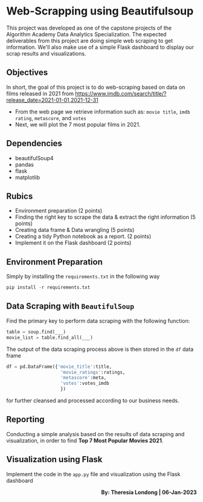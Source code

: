 # Web-Scrapping using Beautifulsoup

This project was developed as one of the capstone projects of the Algorithm Academy Data Analytics Specialization. The expected deliverables from this project are doing simple web scraping to get information. We'll also make use of a simple Flask dashboard to display our scrap results and visualizations.

## Objectives
In short, the goal of this project is to do web-scraping based on data on films released in 2021 from 
https://www.imdb.com/search/title/?release_date=2021-01-01,2021-12-31

- From the web page we retrieve information such as: `movie title`, `imdb rating`, `metascore`, and `votes`
- Next, we will plot the 7 most popular films in 2021.
  
## Dependencies

- beautifulSoup4
- pandas
- flask
- matplotlib

## Rubics

- Environment preparation (2 points)
- Finding the right key to scrape the data  & extract the right information (5 points)
- Creating data frame & Data wrangling (5 points)
- Creating a tidy Python notebook as a report. (2 points)
- Implement it on the Flask dashboard (2 points)

## Environment Preparation
Simply by installing the `requirements.txt` in the following way

```python
pip install -r requirements.txt
```

## Data Scraping with `BeautifulSoup`

Find the primary key to perform data scraping with the following function:

```python
table = soup.find(___)
movie_list = table.find_all(___)
```

The output of the data scraping process above is then stored in the `df` data frame

```python
df = pd.DataFrame({'movie_title':title,
                    'movie_ratings':ratings,
                    'metascore':meta,
                    'votes':votes_imdb    
                    })
```

for further cleansed and processed according to our business needs.

## Reporting
Conducting a simple analysis based on the results of data scraping and visualization, in order to find **Top 7 Most Popular Movies 2021**.

## Visualization using Flask 
Implement the code in the `app.py` file and visualization using the Flask dashboard

**<p align="right">By: Theresia Londong | 06-Jan-2023</p>**
